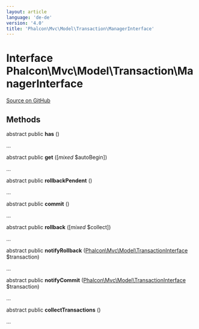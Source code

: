 ```yaml
---
layout: article
language: 'de-de'
version: '4.0'
title: 'Phalcon\Mvc\Model\Transaction\ManagerInterface'
---
```


# Interface **Phalcon\Mvc\Model\Transaction\ManagerInterface**

<a href="https://github.com/phalcon/cphalcon/tree/v4.0.0/phalcon/mvc/model/transaction/managerinterface.zep" class="btn btn-default btn-sm">Source on GitHub</a>

## Methods

abstract public **has** ()

...

abstract public **get** ([*mixed* $autoBegin])

...

abstract public **rollbackPendent** ()

...

abstract public **commit** ()

...

abstract public **rollback** ([*mixed* $collect])

...

abstract public **notifyRollback** ([Phalcon\Mvc\Model\TransactionInterface](/4.0/en/api/Phalcon_Mvc_Model_TransactionInterface) $transaction)

...

abstract public **notifyCommit** ([Phalcon\Mvc\Model\TransactionInterface](/4.0/en/api/Phalcon_Mvc_Model_TransactionInterface) $transaction)

...

abstract public **collectTransactions** ()

...
